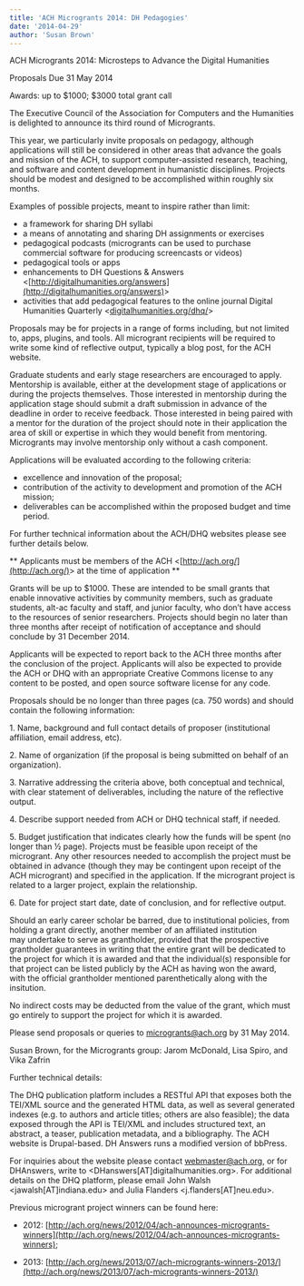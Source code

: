 ```yaml
---
title: 'ACH Microgrants 2014: DH Pedagogies'
date: '2014-04-29'
author: 'Susan Brown'
---
```

ACH Microgrants 2014: Microsteps to Advance the Digital Humanities

Proposals Due 31 May 2014

Awards: up to $1000; $3000 total grant call

The Executive Council of the Association for Computers and the Humanities is delighted to announce its third round of Microgrants.

This year, we particularly invite proposals on pedagogy, although applications will still be considered in other areas that advance the goals and mission of the ACH, to support computer-assisted research, teaching, and software and content development in humanistic disciplines. Projects should be modest and designed to be accomplished within roughly six months.

Examples of possible projects, meant to inspire rather than limit:

- a framework for sharing DH syllabi
- a means of annotating and sharing DH assignments or exercises
- pedagogical podcasts (microgrants can be used to purchase commercial software for producing screencasts or videos)
- pedagogical tools or apps
- enhancements to DH Questions &amp; Answers &lt;[http://digitalhumanities.org/answers](http://digitalhumanities.org/answers)&gt;
- activities that add pedagogical features to the online journal Digital Humanities Quarterly &lt;[digitalhumanities.org/dhq/](http://digitalhumanities.org/dhq/)&gt;

Proposals may be for projects in a range of forms including, but not limited to, apps, plugins, and tools. All microgrant recipients will be required to write some kind of reflective output, typically a blog post, for the ACH website.

Graduate students and early stage researchers are encouraged to apply. Mentorship is available, either at the development stage of applications or during the projects themselves. Those interested in mentorship during the application stage should submit a draft submission in advance of the deadline in order to receive feedback. Those interested in being paired with a mentor for the duration of the project should note in their application the area of skill or expertise in which they would benefit from mentoring. Microgrants may involve mentorship only without a cash component.

Applications will be evaluated according to the following criteria:

- excellence and innovation of the proposal;
- contribution of the activity to development and promotion of the ACH mission;
- deliverables can be accomplished within the proposed budget and time period.

For further technical information about the ACH/DHQ websites please see further details below.

\*\* Applicants must be members of the ACH &lt;[http://ach.org/](http://ach.org/)&gt; at the time of application \*\*

Grants will be up to $1000. These are intended to be small grants that enable innovative activities by community members, such as graduate students, alt-ac faculty and staff, and junior faculty, who don’t have access to the resources of senior researchers. Projects should begin no later than three months after receipt of notification of acceptance and should conclude by 31 December 2014.

Applicants will be expected to report back to the ACH three months after the conclusion of the project. Applicants will also be expected to provide the ACH or DHQ with an appropriate Creative Commons license to any content to be posted, and open source software license for any code.

Proposals should be no longer than three pages (ca. 750 words) and should contain the following information:

1\. Name, background and full contact details of proposer (institutional affiliation, email address, etc).

2\. Name of organization (if the proposal is being submitted on behalf of an organization).

3\. Narrative addressing the criteria above, both conceptual and technical, with clear statement of deliverables, including the nature of the reflective output.

4\. Describe support needed from ACH or DHQ technical staff, if needed.

5\. Budget justification that indicates clearly how the funds will be spent (no longer than ½ page). Projects must be feasible upon receipt of the microgrant. Any other resources needed to accomplish the project must be obtained in advance (though they may be contingent upon receipt of the ACH microgrant) and specified in the application. If the microgrant project is related to a larger project, explain the relationship.

6\. Date for project start date, date of conclusion, and for reflective output.

Should an early career scholar be barred, due to institutional policies, from holding a grant directly, another member of an affiliated institution  
may undertake to serve as grantholder, provided that the prospective grantholder guarantees in writing that the entire grant will be dedicated to  
the project for which it is awarded and that the individual(s) responsible for that project can be listed publicly by the ACH as having won the award,  
with the official grantholder mentioned parenthetically along with the insitution.

No indirect costs may be deducted from the value of the grant, which must go entirely to support the project for which it is awarded.

Please send proposals or queries to microgrants@ach.org by 31 May 2014.

Susan Brown, for the Microgrants group: Jarom McDonald, Lisa Spiro, and Vika Zafrin

Further technical details:

The DHQ publication platform includes a RESTful API that exposes both the TEI/XML source and the generated HTML data, as well as several generated indexes (e.g. to authors and article titles; others are also feasible); the data exposed through the API is TEI/XML and includes structured text, an abstract, a teaser, publication metadata, and a bibliography. The ACH website is Drupal-based. DH Answers runs a modified version of bbPress.

For inquiries about the website please contact webmaster@ach.org, or for DHAnswers, write to &lt;DHanswers\[AT\]digitalhumanities.org&gt;. For additional details on the DHQ platform, please email John Walsh &lt;jawalsh\[AT\]indiana.edu&gt; and Julia Flanders &lt;j.flanders\[AT\]neu.edu&gt;.

Previous microgrant project winners can be found here:

- 2012: [http://ach.org/news/2012/04/ach-announces-microgrants-winners](http://ach.org/news/2012/04/ach-announces-microgrants-winners);

- 2013: [http://ach.org/news/2013/07/ach-microgrants-winners-2013/](http://ach.org/news/2013/07/ach-microgrants-winners-2013/)